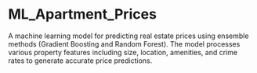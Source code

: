 # ML_Apartment_Prices
A machine learning model for predicting real estate prices using ensemble methods (Gradient Boosting and Random Forest). The model processes various property features including size, location, amenities, and crime rates to generate accurate price predictions.
